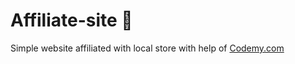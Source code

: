 # Affiliate-site :money_mouth_face:                                                                                                                                                                                                                                                                                            
Simple website affiliated with local store
 with help of <a href="http://johnelder.com/">Codemy.com</a>
